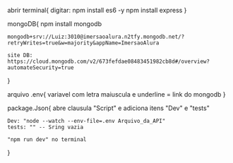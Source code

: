 abrir terminal{
    digitar:
        npm install es6 -y
        npm install express
}

mongoDB{
    npm install mongodb

    mongodb+srv://Luiz:3010@imersaoalura.n2tfy.mongodb.net/?retryWrites=true&w=majority&appName=ImersaoAlura

    site DB: https://cloud.mongodb.com/v2/673fefdae08483451982cb8d#/overview?automateSecurity=true
}

arquivo .env{
    variavel com letra maiuscula e underline = link do mongodb
}

package.Json{
    abre clausula "Script" e adiciona itens "Dev" e "tests"

    Dev: "node --watch --env-file=.env Arquivo_da_API"
    tests: "" -- Sring vazia

    "npm run dev" no terminal
}

